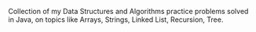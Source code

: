 Collection of my Data Structures and Algorithms practice problems solved in Java, on topics like Arrays, Strings, Linked List, Recursion, Tree.
